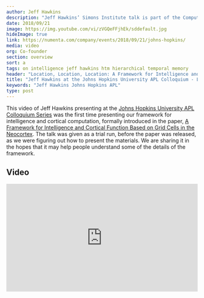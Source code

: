 ```yaml
---
author: Jeff Hawkins
description: "Jeff Hawkins’ Simons Institute talk is part of the Computational Theories of the Brain Workshop held on April 17, 2018. In his talk, he proposes that the neocortex learns models of objects using the same methods that the entorhinal cortex uses to map environments."
date: 2018/09/21
image: https://img.youtube.com/vi/zVGQeFFjhEk/sddefault.jpg
hideImage: true
link: https://numenta.com/company/events/2018/09/21/johns-hopkins/
media: video
org: Co-founder
section: overview
sort: a
tags: on intelligence jeff hawkins htm hierarchical temporal memory
header: "Location, Location, Location: A Framework for Intelligence and Cortical Computation"
title: "Jeff Hawkins at the Johns Hopkins University APL Colloquium - Location, Location, Location: A Framework for Intelligence and Cortical Computation"
keywords: "Jeff Hawkins Johns Hopkins APL"
type: post
---
```


This video of Jeff Hawkins presenting at the [Johns Hopkins University APL Colloquium Series](/company/events/2018/09/21/johns-hopkins/) was the first time presenting our framework for intelligence and cortical computation, formally introduced in the paper, [A Framework for Intelligence and Cortical Function Based on Grid Cells in the Neocortex](/neuroscience-research/research-publications/papers/a-framework-for-intelligence-and-cortical-function-based-on-grid-cells-in-the-neocortex/). The talk was given as a trial run, before the paper was released, as we were figuring out how to present the materials.  We are sharing it in the hopes that it may help people understand some of the details of the framework.

## Video

<iframe width="504" height="284" src="https://youtu.be/pmIs9Eh08gA" frameborder="0" gesture="media" allow="encrypted-media" allowfullscreen></iframe>
